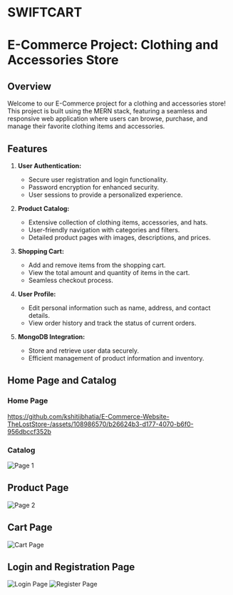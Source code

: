 # SWIFTCART
# E-Commerce Project: Clothing and Accessories Store

## Overview

Welcome to our E-Commerce project for a clothing and accessories store! This project is built using the MERN stack, featuring a seamless and responsive web application where users can browse, purchase, and manage their favorite clothing items and accessories.

## Features

1. **User Authentication:**
   - Secure user registration and login functionality.
   - Password encryption for enhanced security.
   - User sessions to provide a personalized experience.

2. **Product Catalog:**
   - Extensive collection of clothing items, accessories, and hats.
   - User-friendly navigation with categories and filters.
   - Detailed product pages with images, descriptions, and prices.

3. **Shopping Cart:**
   - Add and remove items from the shopping cart.
   - View the total amount and quantity of items in the cart.
   - Seamless checkout process.

4. **User Profile:**
   - Edit personal information such as name, address, and contact details.
   - View order history and track the status of current orders.

5. **MongoDB Integration:**
   - Store and retrieve user data securely.
   - Efficient management of product information and inventory.

## Home Page and Catalog
### Home Page
https://github.com/kshitijbhatia/E-Commerce-Website-TheLostStore-/assets/108986570/b26624b3-d177-4070-b6f0-956dbccf352b
### Catalog
![Page 1](https://github.com/kshitijbhatia/E-Commerce-Website-TheLostStore-/assets/108986570/a98d74fc-48b6-40f0-a327-7b853bc53ae5)

## Product Page
![Page 2](https://github.com/kshitijbhatia/E-Commerce-Website-TheLostStore-/assets/108986570/55192d00-380f-4a75-86cc-b7689c583915)

## Cart Page
![Cart Page](https://github.com/kshitijbhatia/E-Commerce-Website-TheLostStore-/assets/108986570/6201517e-cb41-4f31-b094-e6837eaf0a32)

## Login and Registration Page 
![Login Page](https://github.com/kshitijbhatia/E-Commerce-Website-TheLostStore-/assets/108986570/7a0dcd10-146e-4ed9-a152-8dacfccbe5cd)
![Register Page](https://github.com/kshitijbhatia/E-Commerce-Website-TheLostStore-/assets/108986570/6101c63e-bb09-428f-b964-ac025d6c50cd)




